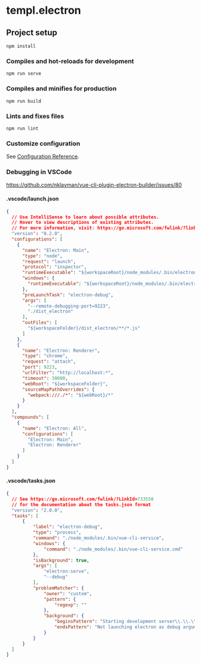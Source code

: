 # templ.electron

## Project setup
```
npm install
```

### Compiles and hot-reloads for development
```
npm run serve
```

### Compiles and minifies for production
```
npm run build
```

### Lints and fixes files
```
npm run lint
```

### Customize configuration
See [Configuration Reference](https://cli.vuejs.org/config/).


### Debugging in VSCode

https://github.com/nklayman/vue-cli-plugin-electron-builder/issues/80

#### .vscode/launch.json
```json
{
  // Use IntelliSense to learn about possible attributes.
  // Hover to view descriptions of existing attributes.
  // For more information, visit: https://go.microsoft.com/fwlink/?linkid=830387
  "version": "0.2.0",
  "configurations": [
    {
      "name": "Electron: Main",
      "type": "node",
      "request": "launch",
      "protocol": "inspector",
      "runtimeExecutable": "${workspaceRoot}/node_modules/.bin/electron",
      "windows": {
        "runtimeExecutable": "${workspaceRoot}/node_modules/.bin/electron.cmd"
      },
      "preLaunchTask": "electron-debug",
      "args": [
        "--remote-debugging-port=9223",
        "./dist_electron"
      ],
      "outFiles": [
        "${workspaceFolder}/dist_electron/**/*.js"
      ]
    },
    {
      "name": "Electron: Renderer",
      "type": "chrome",
      "request": "attach",
      "port": 9223,
      "urlFilter": "http://localhost:*",
      "timeout": 30000,
      "webRoot": "${workspaceFolder}",
      "sourceMapPathOverrides": {
        "webpack:///./*": "${webRoot}/*"
      }
    }
  ],
  "compounds": [
    {
      "name": "Electron: All",
      "configurations": [
        "Electron: Main",
        "Electron: Renderer"
      ]
    }
  ]
}
```

#### .vscode/tasks.json
```json
{
  // See https://go.microsoft.com/fwlink/?LinkId=733558
  // for the documentation about the tasks.json format
  "version": "2.0.0",
  "tasks": [
      {
          "label": "electron-debug",
          "type": "process",
          "command": "./node_modules/.bin/vue-cli-service",
          "windows": {
              "command": "./node_modules/.bin/vue-cli-service.cmd"
          },
          "isBackground": true,
          "args": [
              "electron:serve",
              "--debug"
          ],
          "problemMatcher": {
              "owner": "custom",
              "pattern": {
                  "regexp": ""
              },
              "background": {
                  "beginsPattern": "Starting development server\\.\\.\\.",
                  "endsPattern": "Not launching electron as debug argument was passed\\."
              }
          }
      }
  ]
}
```
